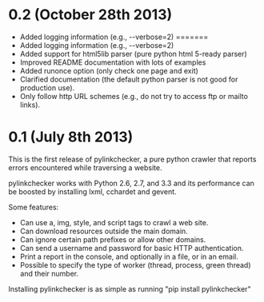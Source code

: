 0.2 (October 28th 2013)
=======================

- Added logging information (e.g., --verbose=2)
=======
- Added logging information (e.g., --verbose=2)
- Added support for html5lib parser (pure python html 5-ready parser)
- Improved README documentation with lots of examples
- Added runonce option (only check one page and exit)
- Clarified documentation (the default python parser is not good for production
use).
- Only follow http URL schemes (e.g., do not try to access ftp or mailto
links).

0.1 (July 8th 2013)
===================

This is the first release of pylinkchecker, a pure python crawler that reports
errors encountered while traversing a website.

pylinkchecker works with Python 2.6, 2.7, and 3.3 and its performance can be
boosted by installing lxml, cchardet and gevent.

Some features:

- Can use a, img, style, and script tags to crawl a web site.
- Can download resources outside the main domain.
- Can ignore certain path prefixes or allow other domains.
- Can send a username and password for basic HTTP authentication.
- Print a report in the console, and optionally in a file, or in an email.
- Possible to specify the type of worker (thread, process, green thread) and
their number.

Installing pylinkchecker is as simple as running "pip install pylinkchecker"
